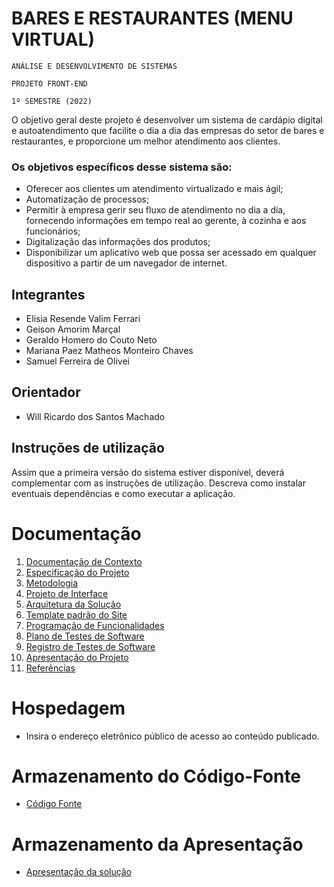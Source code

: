 # BARES E RESTAURANTES (MENU VIRTUAL)

`ANÁLISE E DESENVOLVIMENTO DE SISTEMAS`

`PROJETO FRONT-END`

`1º SEMESTRE (2022)`

O objetivo geral deste projeto é desenvolver um sistema de cardápio digital e autoatendimento que facilite o dia a dia das empresas do setor de bares e restaurantes, e proporcione um melhor atendimento aos clientes.

### Os objetivos específicos desse sistema são: 

* Oferecer aos clientes um atendimento virtualizado e mais ágil;
* Automatização de processos; 
* Permitir à empresa gerir seu fluxo de atendimento no dia a dia, fornecendo informações em tempo real ao gerente, à cozinha e aos funcionários; 
* Digitalização das informações dos produtos;
* Disponibilizar um aplicativo web que possa ser acessado em qualquer dispositivo a partir de um navegador de internet. 


## Integrantes

* Elísia Resende Valim Ferrari
* Geison Amorim Marçal
* Geraldo Homero do Couto Neto
* Mariana Paez Matheos Monteiro Chaves
* Samuel Ferreira de Olivei


## Orientador

* Will Ricardo dos Santos Machado

## Instruções de utilização

Assim que a primeira versão do sistema estiver disponível, deverá complementar com as instruções de utilização. Descreva como instalar eventuais dependências e como executar a aplicação.

# Documentação

<ol>
<li><a href="docs/01-Documentação de Contexto.md"> Documentação de Contexto</a></li>
<li><a href="docs/02-Especificação do Projeto.md"> Especificação do Projeto</a></li>
<li><a href="docs/03-Metodologia.md"> Metodologia</a></li>
<li><a href="docs/04-Projeto de Interface.md"> Projeto de Interface</a></li>
<li><a href="docs/05-Arquitetura da Solução.md"> Arquitetura da Solução</a></li>
<li><a href="docs/06-Template padrão do Site.md"> Template padrão do Site</a></li>
<li><a href="docs/07-Programação de Funcionalidades.md"> Programação de Funcionalidades</a></li>
<li><a href="docs/08-Plano de Testes de Software.md"> Plano de Testes de Software</a></li>
<li><a href="docs/09-Registro de Testes de Software.md"> Registro de Testes de Software</a></li>
<li><a href="docs/10-Apresentação do Projeto.md"> Apresentação do Projeto</a></li>
<li><a href="docs/11-Referências.md"> Referências</a></li>
</ol>

# Hospedagem

* Insira o endereço eletrônico público de acesso ao conteúdo publicado. 

# Armazenamento do Código-Fonte

* <a href="src/README.md">Código Fonte</a>

# Armazenamento da Apresentação

* <a href="presentation/README.md">Apresentação da solução</a>
